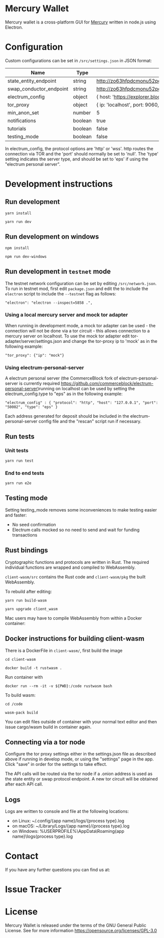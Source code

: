 # Mercury Wallet

Mercury wallet is a cross-platform GUI for [Mercury](https://github.com/commerceblock/mercury) written in node.js using Electron.

# Configuration

Custom configurations can be set in `/src/settings.json` in JSON format:

| Name                    | Type    | Default                                                                 |
| ----------------------- | ------- | ----------------------------------------------------------------------- |
| state_entity_endpoint   | string  | http://zo63hfpdcmonu52pcvflmeo62s47cqdabmibeejm7bhrfxmino3fl5qd.onion   |
| swap_conductor_endpoint | string  | http://zo63hfpdcmonu52pcvflmeo62s47cqdabmibeejm7bhrfxmino3fl5qd.onion   |
| electrum_config         | object  | { host: 'https://explorer.blockstream.com/api', port: null, protocol: 'http', type: '' }        |
| tor_proxy               | object  | { ip: 'localhost', port: 9060, controlPassword: '', controlPort: 9061 } |
| min_anon_set            | number  | 5                                                                       |
| notifications           | boolean | true                                                                    |
| tutorials               | boolean | false                                                                   |
| testing_mode            | boolean | false                                                                   |

In electrum_config, the protocol options are 'http' or 'wss'. http routes the connection via TOR and the 'port' should normally be set to 'null'. The 'type' setting indicates the server type, and should be set to 'eps' if using the "electrum personal server".


# Development instructions

## Run development

`yarn install`

`yarn run dev`

## Run development on windows

`npm install`

`npm run dev-windows`


## Run development in `testnet` mode
The testnet network configuration can be set by editing `/src/network.json`. To run in testnet mod, first edit `package.json` and edit the to include the `electron` script to include the `--testnet` flag as follows:

`"electron": "electron --inspect=5858 .",`


### Using a local mercury server and mock tor adapter

When running in development mode, a mock tor adapter can be used - the connection will not be done via a tor circuit - this allows connection to a mercury server on localhost. To use the mock tor adapter edit tor-adapter/server/settings.json and change the tor-proxy ip to 'mock' as in the following example:

`"tor_proxy": {"ip": "mock"}`

### Using electrum-personal-server

A electrum personal server (the CommerceBlock fork of electrum-personal-server is currently required https://github.com/commerceblock/electrum-personal-server)running on localhost can be used by setting the electrum_config.type to "eps" as in the following example:

`"electrum_config" : {
    "protocol": "http",
    "host": "127.0.0.1",
    "port": "50002",
    "type": "eps"
  }`

Each address generated for deposit should be included in the electrum-personal-server config file and the "rescan" script run if necessary.

## Run tests

### Unit tests

`yarn run test`

### End to end tests

`yarn run e2e`

## Testing mode

Setting testing_mode removes some inconveniences to make testing easier and faster:

-   No seed confirmation
-   Electrum calls mocked so no need to send and wait for funding transactions

## Rust bindings

Cryptographic functions and protocols are written in Rust. The required individual functions
are wrapped and compiled to WebAssembly.

`client-wasm/src` contains the Rust code and `client-wasm/pkg` the built WebAssembly.

To rebuild after editing:

`yarn run build-wasm`

`yarn upgrade client_wasm`

Mac users may have to compile WebAssembly from within a Docker container:

## Docker instructions for building client-wasm

There is a DockerFile in `client-wasm/`, first build the image

`cd client-wasm`

`docker build -t rustwasm .`

Run container with

`docker run --rm -it -v ${PWD}:/code rustwasm bash`

To build wasm:

`cd /code`

`wasm-pack build`

You can edit files outside of container with your normal text editor and then
issue cargo/wasm build in container again.

## Connecting via a tor node

Configure the tor proxy settings either in the settings.json file as described above if running in develop mode, or using the "settings" page in the app. Click "save" in order for the settings to take effect.

The API calls will be routed via the tor node if a .onion address is used as the state entity or swap protocol endpoint. A new tor circuit will be obtained after each API call.

## Logs

Logs are written to console and file at the following locations:

-   on Linux: ~/.config/{app name}/logs/{process type}.log
-   on macOS: ~/Library/Logs/{app name}/{process type}.log
-   on Windows: %USERPROFILE%\AppData\Roaming\{app name}\logs\{process type}.log

# Contact

If you have any further questions you can find us at:

# Issue Tracker

# License

Mercury Wallet is released under the terms of the GNU General Public License. See for more information https://opensource.org/licenses/GPL-3.0
